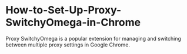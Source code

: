 # How-to-Set-Up-Proxy-SwitchyOmega-in-Chrome
Proxy SwitchyOmega is a popular extension for managing and switching between multiple proxy settings in Google Chrome.
